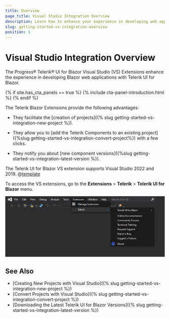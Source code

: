 ```yaml
---
title: Overview
page_title: Visual Studio Integration Overview
description: Learn how to enhance your experience in developing web applications with Progress Telerik UI for Blazor.
slug: getting-started-vs-integration-overview
position: 1
---
```


# Visual Studio Integration Overview

The Progress&reg; Telerik&reg; UI for Blazor Visual Studio (VS) Extensions enhance the experience in developing Blazor web applications with Telerik UI for Blazor.

{% if site.has_cta_panels == true %}
{% include cta-panel-introduction.html %}
{% endif %}

The Telerik Blazor Extensions provide the following advantages:

* They facilitate the [creation of projects]({% slug getting-started-vs-integration-new-project %}). 

* They allow you to [add the Telerik Components to an existing project]({%slug getting-started-vs-integration-convert-project%}) with a few clicks.

* They notify you about [new component versions]({%slug getting-started-vs-integration-latest-version %}).


The Telerik UI for Blazor VS extension supports Visual Studio 2022 and 2019. @[template](/_contentTemplates/common/general-info.md#vsx-download)

To access the VS extensions, go to the **Extensions** > **Telerik** > **Telerik UI for Blazor** menu.

![Blazor Open Vs Extensions](images/open-vs-extensions.png)



## See Also

* [Creating New Projects with Visual Studio]({% slug getting-started-vs-integration-new-project %})
* [Convert Projects with Visual Studio]({% slug getting-started-vs-integration-convert-project %})
* [Downloading the Latest Telerik UI for Blazor Versions]({% slug getting-started-vs-integration-latest-version %})
